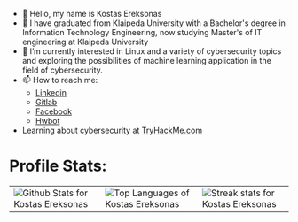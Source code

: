 - 👋 Hello, my name is Kostas Ereksonas
- 👀 I have graduated from Klaipeda University with a Bachelor's degree in Information Technology Engineering, now studying Master's of IT engineering at Klaipeda University 
- 🌱 I’m currently interested in Linux and a variety of cybersecurity topics and exploring the possibilities of machine learning application in the field of cybersecurity.
- 📫 How to reach me:
  - [Linkedin](https://www.linkedin.com/in/kostasereksonas/)
  - [Gitlab](https://gitlab.com/k.ereksonas/)
  - [Facebook](https://www.facebook.com/kostas.ereksonas/)
  - [Hwbot](https://hwbot.org/user/kerlit/)
- Learning about cybersecurity at [TryHackMe.com](https://tryhackme.com)

# Profile Stats:
<table>
  <tr>
    <td valign="center">
        <img align="center" src="https://github-readme-stats.vercel.app/api?username=KostasEreksonas&include_all_commits=true&count_private=true&show_icons=true&line_height=30&title_color=CDB4DB&icon_color=CDB4DB&text_color=D3D3D3&bg_color=0A0A0A" alt="Github Stats for Kostas Ereksonas">
    </td>
    <td valign="center">
        <img src="https://github-readme-stats.vercel.app/api/top-langs/?username=KostasEreksonas&layout=compact&theme=dark&bg_color=0A0A0A" alt="Top Languages of Kostas Ereksonas"/>
    </td>
    <td>
      <img src="https://github-readme-streak-stats.herokuapp.com/?user=KostasEreksonas&theme=blue-green&hide_border=false" alt="Streak stats for Kostas Ereksonas"/>
    </td>
  </tr>
</table>
